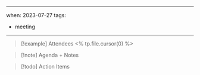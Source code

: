 
---
when: 2023-07-27
tags:
  - meeting
---

> [!example] Attendees
> <% tp.file.cursor(0) %>

> [!note] Agenda + Notes
> 

> [!todo] Action Items


